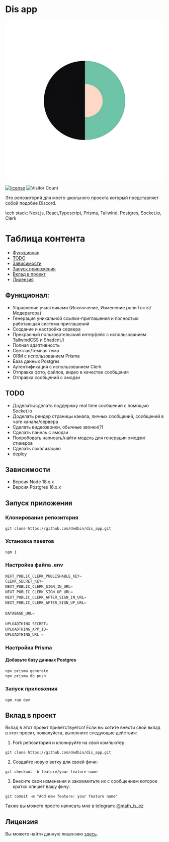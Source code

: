 # Dis app

![logo.png](app/logo.png)

[![license](https://img.shields.io/badge/license-mit-brightgreen.svg)](https://en.wikipedia.org/wiki/MIT_License)
![Visitor Count](https://profile-counter.glitch.me/dedbin/count.svg)



Это репозиторий для моего школьного проекта который представляет собой подобие Discord. 

tech stack: Next.js, React,Typescript, Prisma, Tailwind, Postgres, Socket.io, Clerk

# Таблица контента

- [Функционал](#functionality)
- [TODO](#TODO)
- [Зависимости](#dependencies)
- [Запуск приложения](#running-the-app)
- [Вклад в проект](#contributing)
- [Лицензия](#license)

## Функционал:
<a id="functionality"></a>
- Управление участниками (Исключение, Изменение роли Гостя/Модератора)
- Генерация уникальной ссылки-приглашения и полностью работающая система приглашений
- Создание и настройка сервера
- Прекрасный пользовательский интерфейс с использованием TailwindCSS и ShadcnUI
- Полная адаптивность
- Светлая/темная тема
- ORM с использованием Prisma
- База данных Postgres
- Аутентификация с использованием Clerk
- Отправка фото, файлов, видео в качестве сообщения
- Отправка сообщений с эмодзи 

## TODO
<a id="TODO"></a>
- Доделать/сделать поддержку real time сосбшений с помощью Socket.io
- Доделать рендер страницы канала, личных сообщений, сообщений в чате канала/сервера
- Сделать видеозвонки, обычные звонки(?)
- Сделать панель с эмодзи 
- Попробовать написать/найти модель для генерации эмодзи/стикеров
- Сделать локализацию 
- deploy

## Зависимости
<a id="dependencies"></a>
* Версия Node 18.x.x
* Версия Postgres 16.x.x

## Запуск приложения
<a id="running-the-app"></a>

### Клонирование репозитория

``` shell
git clone https://github.com/dedbin/dis_app.git
```
### Установка пакетов

``` shell
npm i
```
### Настройка файла .env


``` js
NEXT_PUBLIC_CLERK_PUBLISHABLE_KEY=
CLERK_SECRET_KEY=
NEXT_PUBLIC_CLERK_SIGN_IN_URL=
NEXT_PUBLIC_CLERK_SIGN_UP_URL=
NEXT_PUBLIC_CLERK_AFTER_SIGN_IN_URL=
NEXT_PUBLIC_CLERK_AFTER_SIGN_UP_URL=

DATABASE_URL=

UPLOADTHING_SECRET=
UPLOADTHING_APP_ID=
UPLOADTHING_URL = 
```
### Настройка Prisma

#### Добавьте базу данных Postgres

``` shell
npx prisma generate
npx prisma db push
```

### Запуск приложения

``` shell
npm run dev
```

## Вклад в проект
<a id="contributing"></a>
Вклад в этот проект приветствуется! Если вы хотите внести свой вклад в этот проект, пожалуйста, выполните следующие действия:

1. Fork репозиторий и клонируйте на свой компьютер:

``` shell
git clone https://github.com/dedbin/dis_app.git
```


2. Создайте новую ветку для своей фичи:

``` shell
git checkout -b feature/your-feature-name
```


3. Внесите свои изменения и закоммитьте их с сообщением которое кратко опишет вашу фичу:

``` shell
git commit -m "Add new feature: your feature name"
```

Также вы можете просто написать мне в telegram: [@math_is_ez](https://t.me/math_is_ez)


## Лицензия
<a id="license"></a>
Вы можете найти данную лицензию [здесь](https://github.com/dedbin/dis_app/blob/master/LICENSE).
